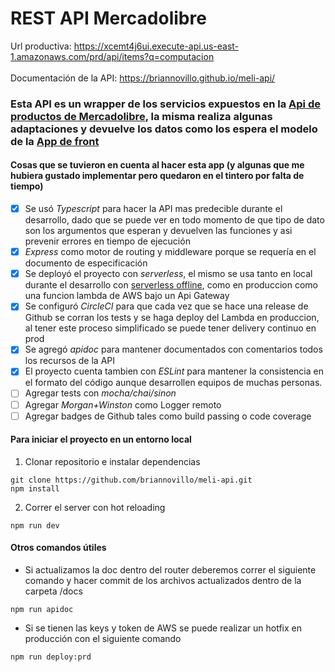 # REST API Mercadolibre

Url productiva: https://xcemt4j6ui.execute-api.us-east-1.amazonaws.com/prd/api/items?q=computacion \
\
Documentación de la API: https://briannovillo.github.io/meli-api/

### Esta API es un wrapper de los servicios expuestos en la [Api de productos de Mercadolibre](https://developers.mercadolibre.com.ar/es_ar/usuarios-y-aplicaciones/items-y-busquedas), la misma realiza algunas adaptaciones y devuelve los datos como los espera el modelo de la [App de front](https://github.com/briannovillo/meli-front/) 

#### Cosas que se tuvieron en cuenta al hacer esta app (y algunas que me hubiera gustado implementar pero quedaron en el tintero por falta de tiempo)

- [x] Se usó *Typescript* para hacer la API mas predecible durante el desarrollo, dado que se puede ver en todo momento de que tipo de dato son los argumentos que esperan y devuelven las funciones y asi prevenir errores en tiempo de ejecución
- [x] *Express* como motor de routing y middleware porque se requería en el documento de especificación
- [x] Se deployó el proyecto con *serverless*, el mismo se usa tanto en local durante el desarrollo con [serverless offline](https://github.com/dherault/serverless-offline), como en produccion como una funcion lambda de AWS bajo un Api Gateway
- [x] Se configuró *CircleCI* para que cada vez que se hace una release de Github se corran los tests y se haga deploy del Lambda en produccion, al tener este proceso simplificado se puede tener delivery continuo en prod
- [x] Se agregó *apidoc* para mantener documentados con comentarios todos los recursos de la API
- [x] El proyecto cuenta tambien con *ESLint* para mantener la consistencia en el formato del código aunque desarrollen equipos de muchas personas.
- [ ] Agregar tests con *mocha/chai/sinon*
- [ ] Agregar *Morgan+Winston* como Logger remoto
- [ ] Agregar badges de Github tales como build passing o code coverage

#### Para iniciar el proyecto en un entorno local

1. Clonar repositorio e instalar dependencias
```
git clone https://github.com/briannovillo/meli-api.git
npm install
```

2. Correr el server con hot reloading
```
npm run dev
```

#### Otros comandos útiles

* Si actualizamos la doc dentro del router deberemos correr el siguiente comando y hacer commit de los archivos actualizados dentro de la carpeta /docs
```
npm run apidoc
```

* Si se tienen las keys y token de AWS se puede realizar un hotfix en producción con el siguiente comando
```
npm run deploy:prd
```


